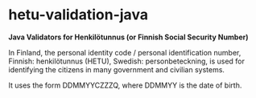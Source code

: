 # hetu-validation-java

**Java Validators for Henkil&#246;tunnus (or Finnish Social Security Number)**

In Finland, the personal identity code / personal identification number,  Finnish: henkil&#246;tunnus (HETU), Swedish: personbeteckning, is used for identifying the citizens in many government and civilian systems.

It uses the form DDMMYYCZZZQ, where DDMMYY is the date of birth.
